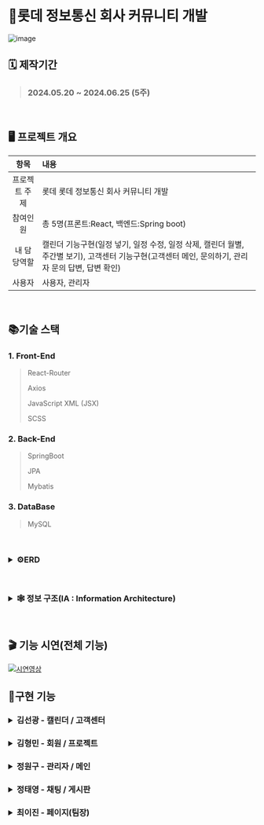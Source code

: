 # 🍊롯데 정보통신 회사 커뮤니티 개발
![image](https://github.com/user-attachments/assets/7592a8e0-f31b-4d0f-b726-f14316c791eb)



## 🗓️ 제작기간
> ### 2024.05.20 ~ 2024.06.25 (5주)  
<br/>

## 🖥 프로젝트 개요
| 항목 | 내용 | 
| :---: | :--- | 
| 프로젝트 주제  | 롯데 롯데 정보통신 회사 커뮤니티 개발  |
| 참여인원  | 총 5명(프론트:React, 백엔드:Spring boot)  |
| 내 담당역할  | 캘린더 기능구현(일정 넣기, 일정 수정, 일정 삭제, 캘린더 월별, 주간별 보기), 고객센터 기능구현(고객센터 메인, 문의하기, 관리자 문의 답변, 답변 확인)  |
| 사용자  |  사용자, 관리자 |
<br/>
  
## 📚기술 스택
### 1. Front-End
> React-Router
> 
> Axios
> 
> JavaScript XML (JSX)
> 
> SCSS  

### 2. Back-End
> SpringBoot
> 
> JPA
> 
> Mybatis  

### 3. DataBase
> MySQL  
<br/>

<h3>
<details>
  <summary>⚙️ERD</summary>
<img src="https://github.com/user-attachments/assets/5b9d1f36-6f75-4d79-8dfc-bda0c2d1a651" alt="ERD" >
</details>
</h3>

<br/>


<h3>
<details>
  <summary>🕸 정보 구조(IA : Information Architecture)</summary>
<img src="https://github.com/user-attachments/assets/0555786c-d951-4ab8-8908-8b9362e50e3c" alt="IA" >

</details>
</h3>

<br/>

## 🎬 기능 시연(전체 기능)
[![시연영상](https://github.com/user-attachments/assets/5d347e6e-1a8f-419f-81f3-f084b324ffeb)](https://www.youtube.com/watch?v=gtcjZfoFF2c)



## 🌟구현 기능
<h3>
<details>
  <summary>김선광 - 캘린더 / 고객센터</summary>
  <h4>1. 캘린더 </h4>
  <ul>
  <li>일정 DB입력 구현</li>
  <li>일정 수정 기능 구현</li>
  <li>일정 삭제 기능 구현</li>
  <li>캘린더 월별, 주간별 보기 기능</li>
  </ul>

  <h4>2. 고객센터</h4>
  <ul>
  <li>문의하기 기능구현</li>
  <li>내 문의 보기 기능구현</li>
  <li>관리자 문의 답변 기능구현</li>
  </ul>
      <img src="https://github.com/user-attachments/assets/d1863581-49a5-44cb-8df0-c67a8b81028d" alt="캘린더" >
  <br/>
</details>
</h3>
<h3>
<details>
  <summary>김형민 - 회원 / 프로젝트</summary>
    <h4>1. 회원 </h4>
    <ul>
    <li>회원가입 기능구현</li>
    <li>로그인 기능구현</li>
    <li>구글 로그인 기능구현</li>
    <li>내 정보 수정 기능구현</li>
    </ul>
  <h4>2. 프로젝트 </h4>
    <ul>
    <li>칸반 만들기 기능구현</li>
    <li>칸반 수정, 삭제 기능구현</li>
    <li>칸반 마우스로 이동 기능구현</li>
    </ul>
    <img src="https://github.com/user-attachments/assets/f26afb8d-e5b7-4bdf-89a1-b59d295556aa" alt="프로젝트" >
</details>
</h3>
<h3>
<details>
  <summary>정원구 - 관리자 / 메인</summary>
  
  <h4>1. 메인 인덱스 </h4>
  <ul>
  <li>내 프로필 간단 보기 기능</li>
  <li>내가 작성한 게시물 출력 기능</li>
  <li>내 일정 보기 기능</li>
  </ul>

  <h4>2. 관리자</h4>
  <ul>
  <li>최근 회원가입, 게시물 출력 기능</li>
  <li>게시물 관리 기능</li>
  <li>회원 관리 기능</li>
  </ul>
  <h4> 기능 이미지 </h4>
  <img src="https://github.com/user-attachments/assets/95264d43-17b4-4843-99f2-fceb98f47efd" alt="메인 화면" >
</details>
</h3>
<h3>
<details>
  <summary>정태영 - 채팅 / 게시판</summary>
  <h4>1. 채팅 </h4>
  <ul>
  <li>채팅방 소켓 기능 구현</li>
  <li>채팅 화면 구현</li>
  <li>채팅 인원 추가 기능</li>
  <li>채팅방 추가 기능</li>
  <li>채팅방 파일 업로드 기능</li>
  </ul>

  <h4>2. 게시판</h4>
  <ul>
  <li>게시물 작성 기능</li>
  <li>게시물 수정, 삭제 기능</li>
  <li>댓글 기능 구현</li>
  </ul>
    <img src="https://github.com/user-attachments/assets/5c57fe5e-0b94-481d-b98e-f4329dbf4d95" alt="채팅" >
</details>
</h3>
<h3>
<details>
  <summary>최이진 - 페이지(팀장)</summary>
  <h4>1. 팀장 </h4>
  <ul>
  <li>프론트 ,백엔드 배포 구현</li>
  <li>CORS 설정</li>
  </ul>

  <h4>2. 페이지</h4>
  <ul>
  <li>페이지 소켓 기능구현</li>
  <li>페이지 새로 만들기 기능구현</li>
  <li>페이지 글 작성, 수정 기능구현</li>
  </ul>
    <img src="https://github.com/user-attachments/assets/d7c4b272-9e5e-450d-b790-908bb24a41e5" alt="채팅" >
</details>
</h3>

